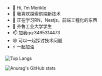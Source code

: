 - 👋 Hi, I’m Merikle
- 👀 我喜欢探索前端新技术
- 🌱 正在学习RN，Nestjs，前端工程化的东西
- 💞️ 齐鲁工业大学学生
- 📫 加我qq:3495314473
- 😄 可以一起探讨技术问题
- ⚡ 一起加油

<!---
Charlotte-n/Charlotte-n is a ✨ special ✨ repository because its `README.md` (this file) appears on your GitHub profile.
You can click the Preview link to take a look at your changes.
--->
 ![Top Langs](https://github-readme-stats.vercel.app/api/top-langs/?username=Charlotte-n&layout=compact)

![Anurag's GitHub stats](https://github-readme-stats.vercel.app/api?username=Charlotte-n&show_icons=true&theme=gruvbox)           

